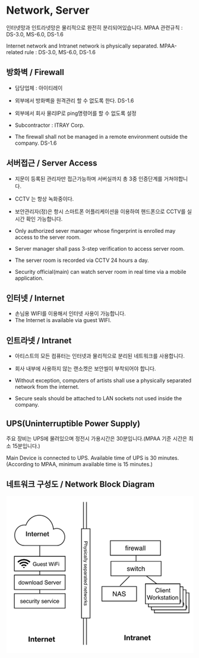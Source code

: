 # Network, Server
인터넷망과 인트라넷망은 물리적으로 완전히 분리되어있습니다.
MPAA 관련규칙 : DS-3.0, MS-6.0, DS-1.6

Internet network and Intranet network is physically separated.
MPAA-related rule : DS-3.0, MS-6.0, DS-1.6

## 방화벽 / Firewall
- 담당업체 : 아이티레이
- 외부에서 방화벽을 원격관리 할 수 없도록 한다. DS-1.6
- 외부에서 회사 물리IP로 ping명령어를 할 수 없도록 설정

- Subcontractor : ITRAY Corp.
- The firewall shall not be managed in a remote environment outside the company. DS-1.6

## 서버접근 / Server Access
- 지문이 등록된 관리자만 접근가능하며 서버실까지 총 3중 인증단계를 거쳐야합니다.
- CCTV 는 항상 녹화중이다.
- 보안관리자(정)은 항시 스마트폰 어플리케이션을 이용하여 핸드폰으로 CCTV를 실시간 확인 가능합니다.

- Only authorized sever manager whose fingerprint is enrolled may access to the server room.
- Server manager shall pass 3-step verification to access server room.
- The server room is recorded via CCTV 24 hours a day.
- Security official(main) can watch server room in real time via a mobile application.

## 인터넷 / Internet
- 손님용 WIFI를 이용해서 인터넷 사용이 가능합니다.
- The Internet is available via guest WIFI.

## 인트라넷 / Intranet
- 아티스트의 모든 컴퓨터는 인터넷과 물리적으로 분리된 네트워크를 사용합니다.
- 회사 내부에 사용하지 않는 랜소켓은 보안씰이 부착되어야 합니다.

- Without exception, computers of artists shall use a physically separated network from the internet.
- Secure seals should be attached to LAN sockets not used inside the company.

## UPS(Uninterruptible Power Supply)
주요 장비는 UPS에 물려있으며 정전시 가용시간은 30분입니다.(MPAA 기준 시간은 최소 15분입니다.)

Main Device is connected to UPS. Available time of UPS is 30 minutes.(According to MPAA, minimum available time is 15 minutes.)

## 네트워크 구성도 / Network Block Diagram
![network](../figures/network.png)
